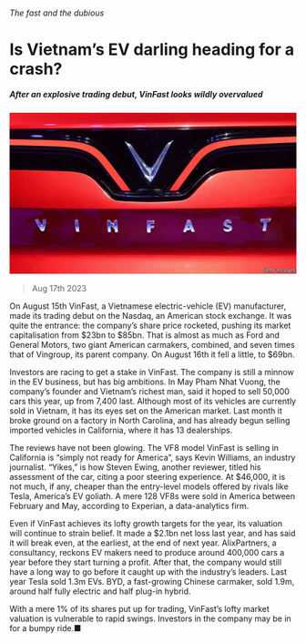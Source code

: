 ###### The fast and the dubious

# Is Vietnam’s EV darling heading for a crash? 

##### After an explosive trading debut, VinFast looks wildly overvalued 

![image](images/20230819_WBP507.jpg) 

> Aug 17th 2023 

On August 15th VinFast, a Vietnamese electric-vehicle (EV) manufacturer, made its trading debut on the Nasdaq, an American stock exchange. It was quite the entrance: the company’s share price rocketed, pushing its market capitalisation from $23bn to $85bn. That is almost as much as Ford and General Motors, two giant American carmakers, combined, and seven times that of Vingroup, its parent company. On August 16th it fell a little, to $69bn.

Investors are racing to get a stake in VinFast. The company is still a minnow in the EV business, but has big ambitions. In May Pham Nhat Vuong, the company’s founder and Vietnam’s richest man, said it hoped to sell 50,000 cars this year, up from 7,400 last. Although most of its vehicles are currently sold in Vietnam, it has its eyes set on the American market. Last month it broke ground on a factory in North Carolina, and has already begun selling imported vehicles in California, where it has 13 dealerships.

The reviews have not been glowing. The VF8 model VinFast is selling in California is “simply not ready for America”, says Kevin Williams, an industry journalist. “Yikes,” is how Steven Ewing, another reviewer, titled his assessment of the car, citing a poor steering experience. At $46,000, it is not much, if any, cheaper than the entry-level models offered by rivals like Tesla, America’s EV goliath. A mere 128 VF8s were sold in America between February and May, according to Experian, a data-analytics firm. 

Even if VinFast achieves its lofty growth targets for the year, its valuation will continue to strain belief. It made a $2.1bn net loss last year, and has said it will break even, at the earliest, at the end of next year. AlixPartners, a consultancy, reckons EV makers need to produce around 400,000 cars a year before they start turning a profit. After that, the company would still have a long way to go before it caught up with the industry’s leaders. Last year Tesla sold 1.3m EVs. BYD, a fast-growing Chinese carmaker, sold 1.9m, around half fully electric and half plug-in hybrid.

With a mere 1% of its shares put up for trading, VinFast’s lofty market valuation is vulnerable to rapid swings. Investors in the company may be in for a bumpy ride.■



